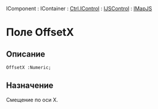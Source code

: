 ﻿---
Link: .Ctrl.IMapJS.@OffsetX
---

IComponent : IContainer : [Ctrl.IControl](topic:Com.Custom.ComClasses.Ctrl.IControl.Default) :
[IJSControl](topic:Com.Custom.ComClasses.Ctrl.IJSControl.Default) : [IMapJS](Default)

# Поле OffsetX

## Описание

    OffsetX :Numeric;

## Назначение

Смещение по оси X.